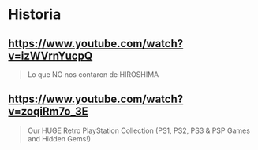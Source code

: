 # Historia

## https://www.youtube.com/watch?v=izWVrnYucpQ

> Lo que NO nos contaron de HIROSHIMA

## https://www.youtube.com/watch?v=zoqiRm7o_3E

> Our HUGE Retro PlayStation Collection (PS1, PS2, PS3 & PSP Games and Hidden Gems!) 

